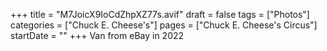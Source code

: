 +++
title = "M7JoicX9IoCdZhpXZ77s.avif"
draft = false
tags = ["Photos"]
categories = ["Chuck E. Cheese's"]
pages = ["Chuck E. Cheese's Circus"]
startDate = ""
+++
Van from eBay in 2022
